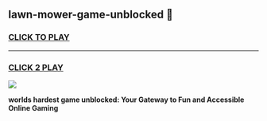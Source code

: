 
## lawn-mower-game-unblocked 👋
<h3>
<a href="https://premium.freeplayer.one?title=lawn-mower-game-unblocked&ref=14F">CLICK TO PLAY</a></h3>
<hr>

<h3>
<a href="https://premium.freeplayer.one?title=lawn-mower-game-unblocked&ref=14F">CLICK 2 PLAY</a>
  
</h3>

<a href="https://premium.freeplayer.one?title=lawn-mower-game-unblocked&ref=12F/"><img src="https://clearcache.store/games.png"></a>


**worlds hardest game unblocked: Your Gateway to Fun and Accessible Online Gaming**
